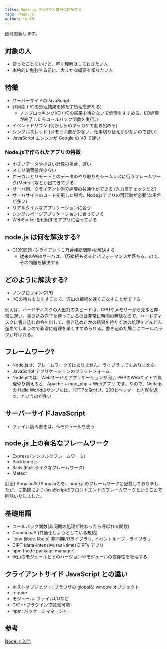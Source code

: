```yaml
---
title: Node.js を5分で大雑把に理解する
tags: Node.js
author: test5
---
```

随時更新します。

## 対象の人

* 使ったことないけど、軽く理解はしておきたい人
* 本格的に勉強する前に、大まかな概要を知りたい人

## 特徴

* サーバーサイドのJavaScript
* 非同期 (I/Oの処理結果を待たず処理を進める) 
  * ノンブロッキングI/O (I/Oの結果を待たないで処理をすすめる。I/O処理が終了したらコールバック関数を実行。)
* イベントドリブン (何かしらのキッカケで動き始める)
* シングルスレッド (メモリ消費が少ない、仕事切り替えが少ないので速い)
* JavaScript エンジンが Google の V8 で速い

### Node.jsで作られたアプリの特徴

* 小さいデータや小さい計算の場合、速い
* メモリ消費量が少ない
* ローカルとリモートとのデータのやり取りをシームレスに行うフレームワーク(Meteor)などが出てきている
* サーバ側、クライアント側で処理の共通化ができる (入力値チェックなど)
* サーバサイドのコード変更した場合、Node.jsアプリの再起動が必要(な場合が多い)
* リアルタイムなアプリケーションに合う
 * シングルページアプリケーションに合っている
 * WebSocketを利用するアプリに合っている


## node.js は何を解決する?

* C10K問題 (クライアント１万台接続問題)を解決する
  * 従来のWebサーバは、1万接続もあるとパフォーマンスが落ちる。ので、その問題を解決する

## どのように解決する?

* ノンブロッキングI/O 
 * I/Oの待ちをなくすことで、沢山の接続を速くこなすことができる

例えば、ハードディスクの入出力のスピードは、CPUやメモリーから見ると非常に遅い。書き込み完了を待っているのは非常に時間の無駄なので、ハードディスクに書き込む命令を出して、書き込めたかの結果を待たず次の処理をどんどん進めてしまうので非常に処理を早くすすめられる。書き込めた場合にコールバックが呼ばれる。


## フレームワーク?

* Node.jsは、フレームワークではありません。ライブラリでもありません。
* JavaScript アプリケーションのプラットフォーム
* Node.jsでは、Webサーバとアプリケーションが同じ
  PHPのWebサイトで無理やり例えると、Apache + mod_php + Webアプリ です。なので、Node.js の Hello Worldのサンプルは、HTTPを受付け、200とヘッダーと内容を返す、というのが多い

## サーバーサイドJavaScript

* ファイル読み書きは、fsモジュールを使う

## node.js 上の有名なフレームワーク

* Express (シンプルなフレームワーク)
* Backbone.js
* Sails (Railsライクなフレームワーク)
* Meteor 


訂正) AngularJS (Angular2)を、node.jsのフレームワークと記載しておりましたが、ご指摘によりJavaScriptのフロントエンドのフレームワークということで削除いたしました。



## 基礎用語

* コールバック関数(非同期の処理が終わったら呼ばれる関数)
* CommonJS (共通化しようとしている規格)
* libuv (libev, libeio) 非同期I/Oライブラリ, イベントループ・ライブラリ
* DIRT (data-intensive real-time) DIRTy アプリ
* npm (node package manager) 
 * 沢山のモジュールとそのバージョンやモジュールの依存性を管理する

## クライアントサイド JavaScript との違い

* ホストオブジェクト: ブラウザの globalな window オブジェクト
* require
* モジュール: ファイルI/Oなど
* C/C++プラグインで拡張可能
* npm: パッケージマネージャー

## 参考

[Node js 入門](http://www.slideshare.net/SatoshiTakami/intoroduction-nodejs "Node js 入門")
